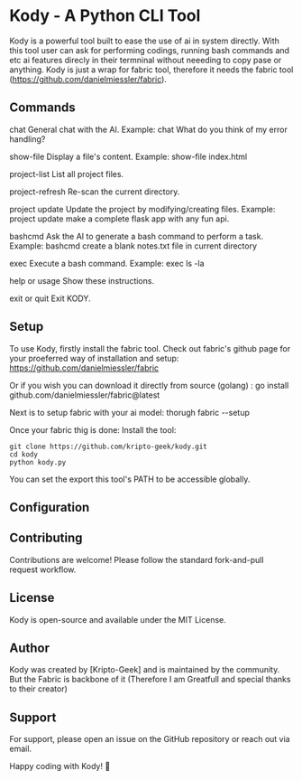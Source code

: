 # Kody - A Python CLI Tool

Kody is a powerful tool built to ease the use of ai in system directly. With this tool user can ask for performing codings, running bash commands and etc ai features direcly in their termninal without neeeding to copy pase or anything.
Kody is just a wrap for fabric tool, therefore it needs the fabric tool (https://github.com/danielmiessler/fabric).

## Commands

  chat <message>
      General chat with the AI.
      Example: chat What do you think of my error handling?

  show-file <filename>
      Display a file's content.
      Example: show-file index.html

  project-list
      List all project files.

  project-refresh
      Re-scan the current directory.

  project update <instruction>
      Update the project by modifying/creating files.
      Example: project update make a complete flask app with any fun api.

  bashcmd <instruction>
      Ask the AI to generate a bash command to perform a task.
      Example: bashcmd create a blank notes.txt file in current directory

  exec <shell command>
      Execute a bash command.
      Example: exec ls -la

  help or usage
      Show these instructions.

  exit or quit
      Exit KODY.

## Setup
To use Kody, firstly install the fabric tool.
Check out fabric's github page for your proeferred way of installation and setup: https://github.com/danielmiessler/fabric

Or if you wish you can download it directly from source (golang) : go install github.com/danielmiessler/fabric@latest

Next is to setup fabric with your ai model: thorugh fabric --setup

Once your fabric thig is done: 
Install the tool:
```
git clone https://github.com/kripto-geek/kody.git
cd kody
python kody.py
```

You can set the export this tool's PATH to be accessible globally. 

## Configuration


## Contributing
Contributions are welcome! Please follow the standard fork-and-pull request workflow.

## License
Kody is open-source and available under the MIT License.

## Author
Kody was created by [Kripto-Geek] and is maintained by the community.
But the Fabric is backbone of it (Therefore I am Greatfull and special thanks to their creator)

## Support
For support, please open an issue on the GitHub repository or reach out via email.

Happy coding with Kody! 🚀
